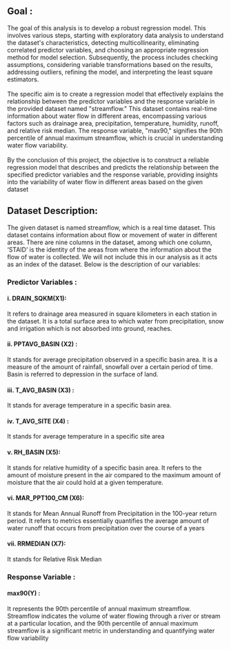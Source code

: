 ## Goal :
 The goal of this analysis is to develop a robust regression model. This involves various steps, starting with
 exploratory data analysis to understand the dataset's characteristics, detecting multicollinearity,
 eliminating correlated predictor variables, and choosing an appropriate regression method for
 model selection. Subsequently, the process includes checking assumptions, considering variable
 transformations based on the results, addressing outliers, refining the model, and interpreting the
 least square estimators.
 <br/>
 <br/>
 The specific aim is to create a regression model that effectively explains the relationship between
 the predictor variables and the response variable in the provided dataset named "streamflow."
 This dataset contains real-time information about water flow in different areas, encompassing
 various factors such as drainage area, precipitation, temperature, humidity, runoff, and relative
 risk median. The response variable, "max90," signifies the 90th percentile of annual maximum
 streamflow, which is crucial in understanding water flow variability.
 <br/>
 <br/>
 By the conclusion of this project, the objective is to construct a reliable regression model that
 describes and predicts the relationship between the specified predictor variables and the response
 variable, providing insights into the variability of water flow in different areas based on the given
 dataset

 ##  Dataset Description:
 The given dataset is named streamflow, which is a real time dataset. This dataset contains
 information about flow or movement of water in different areas. There are nine columns in the
 dataset, among which one column, ‘STAID’ is the identity of the areas from where the
 information about the flow of water is collected. We will not include this in our analysis as it acts
 as an index of the dataset. Below is the description of our variables:
 ### Predictor Variables :
   #### i. DRAIN_SQKM(X1): <br/>
   It refers to drainage area measured in square kilometers in each
 station in the dataset. It is a total surface area to which water from precipitation, snow and
 irrigation which is not absorbed into ground, reaches.
   #### ii. PPTAVG_BASIN (X2) :<br/>
   It stands for average precipitation observed in a specific basin
 area. It is a measure of the amount of rainfall, snowfall over a certain period of time. Basin is
 referred to depression in the surface of land.
 #### iii. T_AVG_BASIN (X3) :<br/> 
 It stands for average temperature in a specific basin area.
 #### iv. T_AVG_SITE (X4) :<br/> 
 It stands for average temperature in a specific site area
 #### v. RH_BASIN (X5): <br/>
 It stands for relative humidity of a specific basin area. It refers to the
 amount of moisture present in the air compared to the maximum amount of moisture that the air
 could hold at a given temperature.
 #### vi. MAR_PPT100_CM (X6): <br/>
 It stands for Mean Annual Runoff from Precipitation in the 100-year return period. It refers to metrics essentially quantifies the average amount of water
 runoff that occurs from precipitation over the course of a years
 #### vii. RRMEDIAN (X7):<br/>
 It stands for Relative Risk Median

 ### Response Variable :
 #### max90(Y) :<br/>
 It represents the 90th percentile of annual maximum streamflow. Streamflow
 indicates the volume of water flowing through a river or stream at a particular location, and the
 90th percentile of annual maximum streamflow is a significant metric in understanding and
 quantifying water flow variability

 
